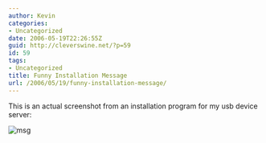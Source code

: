 ```yaml
---
author: Kevin
categories:
- Uncategorized
date: 2006-05-19T22:26:55Z
guid: http://cleverswine.net/?p=59
id: 59
tags:
- Uncategorized
title: Funny Installation Message
url: /2006/05/19/funny-installation-message/
---
```


This is an actual screenshot from an installation program for my usb device server:

<img id="image60" src="https://i1.wp.com/blog.cleverswine.net/wp-content/uploads/2006/05/pricom.png?w=840" alt="msg" data-recalc-dims="1" />
